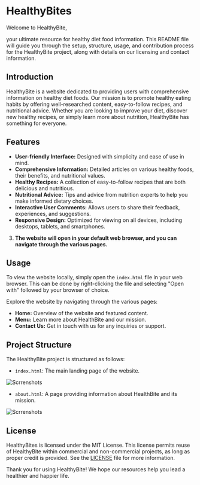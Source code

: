 # HealthyBites

Welcome to HealthyBite,


 your ultimate resource for healthy diet food information. This README file will guide you through the setup, structure, usage, and contribution process for the HealthyBite project, along with details on our licensing and contact information.

## Introduction

HealthyBite is a website dedicated to providing users with comprehensive information on healthy diet foods. Our mission is to promote healthy eating habits by offering well-researched content, easy-to-follow recipes, and nutritional advice. Whether you are looking to improve your diet, discover new healthy recipes, or simply learn more about nutrition, HealthyBite has something for everyone.

## Features

- **User-friendly Interface:** Designed with simplicity and ease of use in mind.
- **Comprehensive Information:** Detailed articles on various healthy foods, their benefits, and nutritional values.
- **Healthy Recipes:** A collection of easy-to-follow recipes that are both delicious and nutritious.
- **Nutritional Advice:** Tips and advice from nutrition experts to help you make informed dietary choices.
- **Interactive User Comments:** Allows users to share their feedback, experiences, and suggestions.
- **Responsive Design:** Optimized for viewing on all devices, including desktops, tablets, and smartphones.




3. **The website will open in your default web browser, and you can navigate through the various pages.**

## Usage

To view the website locally, simply open the `index.html` file in your web browser. This can be done by right-clicking the file and selecting "Open with" followed by your browser of choice.

Explore the website by navigating through the various pages:

- **Home:** Overview of the website and featured content.
- **Menu:** Learn more about HealthBite and our mission.
- **Contact Us:** Get in touch with us for any inquiries or support.

## Project Structure

The HealthyBite project is structured as follows:

- `index.html`: The main landing page of the website.

![Scrrenshots](./screenshort/home.png)

- `about.html`: A page providing information about HealthBite and its mission.

![Scrrenshots](./screenshort/menu.png)

## License

HealthyBites is licensed under the MIT License. This license permits reuse of HealthyBite within commercial and non-commercial projects, as long as proper credit is provided. See the [LICENSE](LICENSE) file for more information.


Thank you for using HealthyBite! We hope our resources help you lead a healthier and happier life.